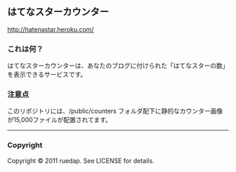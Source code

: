 ## はてなスターカウンター
http://hatenastar.heroku.com/

### これは何？
はてなスターカウンターは、あなたのブログに付けられた「はてなスターの数」を表示できるサービスです。

### 注意点
このリポジトリには、/public/counters フォルダ配下に静的なカウンター画像が15,000ファイルが配置されてます。

---

### Copyright

Copyright &copy; 2011 ruedap. See LICENSE for details.

